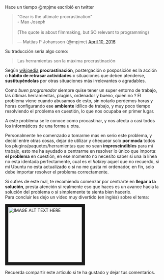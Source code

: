 Hace un tiempo @mpjme escribió en twitter
<blockquote class="twitter-tweet" data-lang="en"><p lang="en" dir="ltr">&quot;Gear is the ultimate procrastination&quot; <br>  - Max Joseph <br><br>(The quote is about filmmaking, but SO relevant to programming)</p>&mdash; Mattias P Johansson (@mpjme) <a href="https://twitter.com/mpjme/status/719145682800635904">April 10, 2016</a></blockquote>

Su traducción sería algo como:
> Las herramientas son la máxima procrastinación

Según [wikipedia](https://es.wikipedia.org/wiki/Procrastinaci%C3%B3n)
**procrastinación**, postergación o posposición es la acción o **hábito de retrasar actividades** o situaciones que deben atenderse, **sustituyéndolas** por otras situaciones más irrelevantes o agradables.   

  Como *buen programador* siempre quise tener un super entorno de trabajo, las últimas herramientas, plugins, ordenador y bueno, quien no ? El problema viene cuando abusamos de esto, sin notarlo perdemos horas y horas configurando ese **ambiente** idílico de trabajo, y muy poco tiempo resolviendo el problema en cuestión, lo que nos ocupaba en primer lugar.

A este problema se le conoce como procastinar, y nos afecta a casi todos los informáticos de una forma u otra.  

Personalmente he comenzado a tomarme mas en serio este problema, y decidí entre otras cosas, dejar de utilizar y chequear solo **por moda** todos los plugins/paquetes/herramientas que no sean **imprescindibles** para mi trabajo, esto me ha ayudado a centrarme en resolver lo único que importa: **el problema** en cuestión, en ese momento no necesito saber si una la línea no esta identada perfectamente, cual es el *hotkey* aquel que no recuerdo, si mi Ubuntu no esta actualizado o si no me gusta mi ordenador, en fin, solo debe importar resolver el problema correctamente.  

Si sufres de este mal, te recomiendo comenzar por centrarte en **llegar a la solución**, presta atención si realmente eso que haces es un avance hacia la solución del problema o si simplemente te sienta bien hacerlo.   
Para concluir les dejo un video muy divertido (en inglés) sobre el tema:

<a href="http://www.youtube.com/watch?feature=player_embedded&v=dIjKJjzRX_E
" target="_blank"><img src="http://img.youtube.com/vi/dIjKJjzRX_E/0.jpg"
alt="IMAGE ALT TEXT HERE" width="240" height="180" border="10" /></a>

Recuerda compartir este artículo si te ha gustado y dejar tus comentarios.
